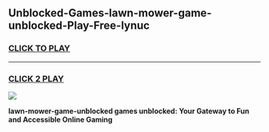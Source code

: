
## Unblocked-Games-lawn-mower-game-unblocked-Play-Free-lynuc
<h3>
<a href="https://premium76.site?title=lawn-mower-game-unblocked&ref=18A1">CLICK TO PLAY</a></h3>
<hr>

<h3>
<a href="https://premium76.site?title=lawn-mower-game-unblocked&ref=18A1">CLICK 2 PLAY</a>
  
</h3>

<a href="https://premium76.site?title=lawn-mower-game-unblocked&ref=18A1"><img src="https://clearcache.store/games.png"></a>


**lawn-mower-game-unblocked games unblocked: Your Gateway to Fun and Accessible Online Gaming**
